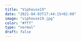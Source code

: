 ```yaml
---
title: "Viphouse19"
date: "2021-04-03T17:44:15+02:00"
image: "viphouse19.jpg"
color: "#fff"
type: "normal"
draft: false
---
```

